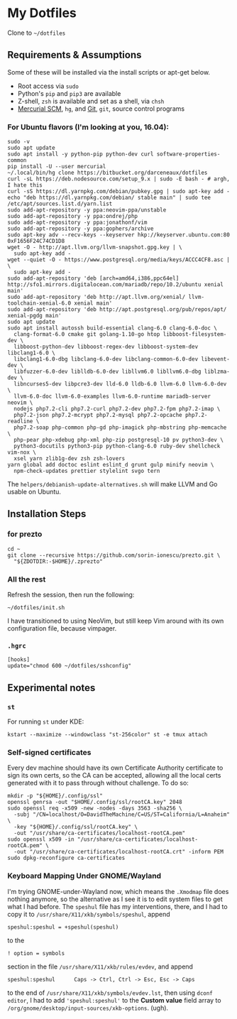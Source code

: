 # My Dotfiles

Clone to `~/dotfiles`

## Requirements & Assumptions

Some of these will be installed via the install scripts or apt-get below.

* Root access via `sudo`
* Python's `pip` and `pip3` are available
* Z-shell, `zsh` is available and set as a shell, via `chsh`
* [Mercurial SCM][], `hg`, and [Git][], `git`, source control programs

### For Ubuntu flavors (I'm looking at you, 16.04):

    sudo -v
    sudo apt update
    sudo apt install -y python-pip python-dev curl software-properties-common
    pip install -U --user mercurial
    ~/.local/bin/hg clone https://bitbucket.org/darceneaux/dotfiles
    curl -sL https://deb.nodesource.com/setup_9.x | sudo -E bash - # argh, I hate this
    curl -sS https://dl.yarnpkg.com/debian/pubkey.gpg | sudo apt-key add -
    echo "deb https://dl.yarnpkg.com/debian/ stable main" | sudo tee /etc/apt/sources.list.d/yarn.list
    sudo add-apt-repository -y ppa:neovim-ppa/unstable
    sudo add-apt-repository -y ppa:ondrej/php
    sudo add-apt-repository -y ppa:jonathonf/vim
    sudo add-apt-repository -y ppa:gophers/archive
    sudo apt-key adv --recv-keys --keyserver hkp://keyserver.ubuntu.com:80 0xF1656F24C74CD1D8
    wget -O - http://apt.llvm.org/llvm-snapshot.gpg.key | \
      sudo apt-key add -
    wget --quiet -O - https://www.postgresql.org/media/keys/ACCC4CF8.asc | \
      sudo apt-key add -
    sudo add-apt-repository 'deb [arch=amd64,i386,ppc64el] http://sfo1.mirrors.digitalocean.com/mariadb/repo/10.2/ubuntu xenial main'
    sudo add-apt-repository 'deb http://apt.llvm.org/xenial/ llvm-toolchain-xenial-6.0 xenial main'
    sudo add-apt-repository 'deb http://apt.postgresql.org/pub/repos/apt/ xenial-pgdg main'
    sudo apt update
    sudo apt install autossh build-essential clang-6.0 clang-6.0-doc \
      clang-format-6.0 cmake git golang-1.10-go htop libboost-filesystem-dev \
      libboost-python-dev libboost-regex-dev libboost-system-dev libclang1-6.0 \
      libclang1-6.0-dbg libclang-6.0-dev libclang-common-6.0-dev libevent-dev \
      libfuzzer-6.0-dev liblldb-6.0-dev libllvm6.0 libllvm6.0-dbg liblzma-dev \
      libncurses5-dev libpcre3-dev lld-6.0 lldb-6.0 llvm-6.0 llvm-6.0-dev \
      llvm-6.0-doc llvm-6.0-examples llvm-6.0-runtime mariadb-server neovim \
      nodejs php7.2-cli php7.2-curl php7.2-dev php7.2-fpm php7.2-imap \
      php7.2-json php7.2-mcrypt php7.2-mysql php7.2-opcache php7.2-readline \
      php7.2-soap php-common php-gd php-imagick php-mbstring php-memcache \
      php-pear php-xdebug php-xml php-zip postgresql-10 pv python3-dev \
      python3-docutils python3-pip python-clang-6.0 ruby-dev shellcheck vim-nox \
      xsel yarn zlib1g-dev zsh zsh-lovers
    yarn global add doctoc eslint eslint_d grunt gulp minify neovim \
      npm-check-updates prettier stylelint svgo tern

The `helpers/debianish-update-alternatives.sh` will make LLVM and Go usable on
Ubuntu.

## Installation Steps

### for prezto

    cd ~
    git clone --recursive https://github.com/sorin-ionescu/prezto.git \
      "${ZDOTDIR:-$HOME}/.zprezto"

### All the rest

Refresh the session, then run the following:

    ~/dotfiles/init.sh

I have transitioned to using NeoVim, but still keep Vim around with its own
configuration file, because vimpager.

### `.hgrc`

    [hooks]
    update="chmod 600 ~/dotfiles/sshconfig"

## Experimental notes

### `st`

For running `st` under KDE:

    kstart --maximize --windowclass "st-256color" st -e tmux attach

### Self-signed certificates

Every dev machine should have its own Certificate Authority certificate to sign
its own certs, so the CA can be accepted, allowing all the local certs generated
with it to pass through without challenge. To do so:

    mkdir -p "${HOME}/.config/ssl"
    openssl genrsa -out "$HOME/.config/ssl/rootCA.key" 2048
    sudo openssl req -x509 -new -nodes -days 3563 -sha256 \
      -subj "/CN=localhost/O=DavidTheMachine/C=US/ST=California/L=Anaheim" \
      -key "${HOME}/.config/ssl/rootCA.key" \
      -out "/usr/share/ca-certificates/localhost-rootCA.pem"
    sudo openssl x509 -in "/usr/share/ca-certificates/localhost-rootCA.pem" \
      -out "/usr/share/ca-certificates/localhost-rootCA.crt" -inform PEM
    sudo dpkg-reconfigure ca-certificates

### Keyboard Mapping Under GNOME/Wayland

I'm trying GNOME-under-Wayland now, which means the `.Xmodmap` file does nothing
anymore, so the alternative as I see it is to edit system files to get what
I had before. The `speshul` file has my interventions, there, and I had to copy
it to `/usr/share/X11/xkb/symbols/speshul`, append

    speshul:speshul = +speshul(speshul)

to the

    ! option = symbols

section in the file `/usr/share/X11/xkb/rules/evdev`, and append

    speshul:speshul      Caps -> Ctrl, Ctrl -> Esc, Esc -> Caps

to the end of `/usr/share/X11/xkb/symbols/evdev.lst`, then using `dconf editor`,
I had to add `'speshul:speshul'` to the **Custom value** field array to
`/org/gnome/desktop/input-sources/xkb-options`. (ugh).

[Mercurial SCM]: http://mercurial.selenic.com
[Git]: http://git-scm.com
